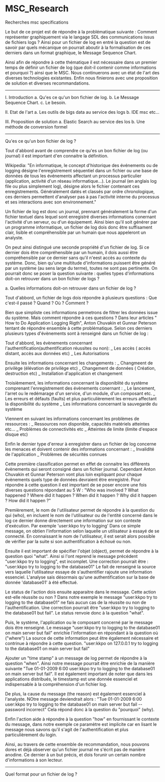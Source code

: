# MSC_Research
Recherches msc specifications


Le but de ce projet est de répondre à la problématique suivante :
Comment représenter graphiquement via le langage SDL des communications issus de fichiers logs ?
Ainsi pour un fichier de log en entré la question est de savoir par quels mécanique on pourrait aboutir à la
formalisation de ces derniers dans un format graphique, le Message Sequence Chart.

Ainsi afin de répondre à cette thématique il est nécessaire dans un premier temps de définir un fichier de log
(que doit-il contenir comme informations et pourquoi ?) ainsi que le MSC.
Nous continuerons avec un état de l'art des diverses technologies existantes.
Enfin nous finierons avec une proposition de solution et diverses recommandations.

__________________________________

I. Introduction
    a. Qu'es ce qu'un bon fichier de log.
    b. Le Message Sequence Chart.
    c. Le besoin.

II. Etat de l'art
    a. Les outils de bigs data au service des logs
    b. IDE msc etc...
   
III. Proposition de solution
    a. Elastic Search au service des los
    b. Une méthode de conversion formel
    
________________________________

Qu'es ce qu'un bon fichier de log ?

Tout d'abbord avant de comprendre ce qu'es un bon fichier de log (ou journal) il est important d'en connaitre la définition.

Wikipedia: "En informatique, le concept d'historique des événements ou de logging désigne l'enregistrement séquentiel
dans un fichier ou une base de données de tous les événements affectant un processus particulier (application, activité d'un réseau informatique…).
Le journal (en anglais log file ou plus simplement log), désigne alors le fichier contenant ces enregistrements.
Généralement datés et classés par ordre chronologique, ces derniers permettent d'analyser pas à pas l'activité interne du processus et ses interactions avec son environnement."

Un fichier de log est donc un journal, prennant généralement la forme d'un fichier textuel dans lequel sont enregistré diverses informations conernant l'activité d'un serveur, ou d'un équipement.
Ainsi bien qu'il soit générer par un programme informatique, un fichier de log dois donc être suffisament clair, lisible et compréhensible par un humain que nous appeleront un analyste.

On peut ainsi distingué une seconde propriété d'un fichier de log. Si ce dernier dois être compréhensible par un humain, il dois aussi être compréhensible par ce dernier
sans qu'il n'eest accès au contexte du système. Donc, bien qu'une multitude d'informations puissent être généré par un système (au sens large du terme), toutes ne sont pas pertinente.
On pourrait donc se poser la question suivante : quelles types d'informations doit-on retrouver dans un bon fichier de logs ?

a. Quelles informations doit-on retrouver dans un fichier de log ?


Tout d'abbord, un fichier de logs dois répondre à plusieurs questions : Que c'est-il passé ? Quand ? Où ? Comment ?

Bien que simpliste ces informations permetrons de filtrer les données issue du système. Mais comment répondre à ces questions ?
Dans leur articles " How to Do Application Logging Rigth", Anton Chuvakin et Gunnar Peterson tentant de répondre ensemble à cette problématique. Selon ces derniers plusieurs types
d'évènements sont à renseigné dans un fichier de log :

Tout d'abbord, les évènements concernant l'authentification(authentification réussites ou non):
 _ Les accès ( accès distant, accès aux données etc)
 _ Les Autorisations
 
Ensuite les informations concernant les changements : 
    _ Changmeent de privilège (élévation de privilège etc)
    _ Changement de données ( Création, destruction etc)
    _ Installation d'application et changement

Troisièmement, les informations concernant la disponiblité du système comprenant l'enregistrement des évènements conernant :
    _ Le lancement, l'arret ou le redémarage d'un service, d'un module, d'un composant etc.
    _ Les erreurs et défauts (faults) et plus particulièrement les erreurs affectant la disponibilité du système
    _ Les informations concernant la sauvegarde du système

Viennent en suivant les informations concernant les problèmes de ressources :
    _ Ressources non disponible, capacités matériels atteintes etc...
    _ Problèmes de connectivités etc
    _ Atteintes de limite (limite d'espace disque etc)

Enfin le dernier type d'erreur à enregistrer dans un fichier de log concerne les menaces et doivent contenir des informations concernant : 
    _ Invalidité de l'application
    _ Problèmes de sécurités connues

Cette première classification permet en effet de connaitre les différents évènements qui seront consigné dans un fichier journal. Cependant Anton Chuvakin et Gunnar Peterson
vont plus loin expliquant pour chaque évènements quels type de données devraient être enregistré.
Pour répondre à cette question il est important de se poser encore une fois diverses questions répondant au 5 W :
   "Who was involved ?
    What happened ?
    Where did it happen ?
    When did it happen ?
    Why did it happen ?
    How did it happen ?"
 
Premièrement, le nom de l'utilisateur permet de répondre à la question du qui (who), en incluent le nom de l'utilisateur ou de l'entité concerné dans le log
ce dernier donne directement une information sur son contexte d'exécution.
Par exemple 'user:kkpo try to logging' Dans ce simple message, on obtien l'information selon laquelle un utilisateur à essayé de se connecté. En connaissant le nom de l'utilisateur, il est serait
alors possible de vérifier par la suite si son authentification à échoué ou non.

Ensuite il est important de spécifier l'objet (object), permet de répondre à la question quoi "what".
Ainsi si l'ont reprend le message précédent "user:kkpo try to logging", est incomplet. Une correction pourrait être : "user:kkpo try to logging to the database01"
Le fait de renseigné la source vers laquelle l'utilisateur essaye de s'authentifier rajoute une information essenciel. L'analyse sais désormais qu'une authentification sur la base de donnée 'database01'
à été effectué.

Le status de l'action dois ensuite apparaitre dans le message. Cette action est-elle réussite ou non ?
Dans notre exemple le message "user:kkpo try to logging to the database01" ne fais aucun cas de la réussite ou non de l'authentification. Une correction pourrait être
"user:kkpo try to logging to the database01 but fail". Le status renvoie donc à la question "what".


Puis, le système, l'application ou le composant concerné par le message dois être renseigné.
Le message "user:kkpo try to logging to the database01 on main server but fail" enrichie l'information en répondant à la question où ("where")
La source de cette information peut être également nécessaire et contrinue à répondre à cette question.
"user:kkpo on 127.0.0.1 try to logging to the database01 on main server but fail"

Ajouter un "time stamp" à un message de log permet de répondre à la question "when". Ainsi notre message pourrait être enrichie de la manière suivante
"Tue 01-01-2009 6:00 user:kkpo try to logging to the database01 on main server but fail". Il est également important de noter que dans les applications
distribués, le timestamp est une donnée essenciel et indispensable à la compréhension d'un fichier log.

De plus, la cause du message (the reason) est également essenciel à l'analyste. NOtre message deviendrait alors : 
"Tue 01-01-2009 6:00 user:kkpo try to logging to the database01 on main server but fail -- password incorrect"
Cela répond donc à la question du "pourquoi" (why).

Enfin l'action aide à répondre à la question "how" en fournissant le contexte du message, dans notre exemple ce paramètre est implicite car en lisant le message
nous savons qu'il s'agit de l'authentification et plus particulièrement du login.

Ainsi, au travers de cette ensemble de recommandation, nous pouvons dores et déjà observer qu'un fichier journal ne s'écrit pas de manière anodine.
Ce dernier à un but précis, et dois forunir un certain nombre d'informations à son lecteur.

_________________________________

Quel format pour un fichier de log ? 

